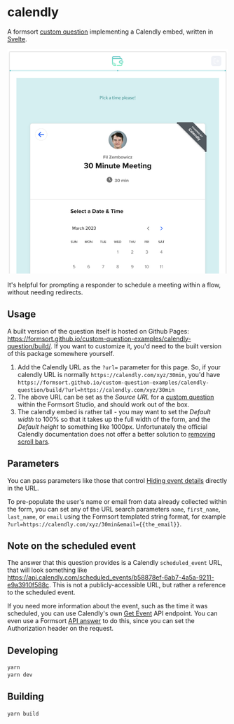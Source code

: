 # calendly

A formsort [custom question](https://github.com/formsort/oss/tree/master/packages/custom-question-api) implementing a Calendly embed, written in [Svelte](https://svelte.dev).

![calendly embed example](./docs/calendly-embed.png)

It's helpful for prompting a responder to schedule a meeting within a flow, without needing redirects.

## Usage

A built version of the question itself is hosted on Github Pages: https://formsort.github.io/custom-question-examples/calendly-question/build/. If you want to customize it, you'd need to the built version of this package somewhere yourself.

1. Add the Calendly URL as the `?url=` parameter for this page. So, if your calendly URL is normally `https://calendly.com/xyz/30min`, you'd have `https://formsort.github.io/custom-question-examples/calendly-question/build/?url=https://calendly.com/xyz/30min`
1. The above URL can be set as the _Source URL_ for a [custom question](https://docs.formsort.com/building-flows/content-types/custom) within the Formsort Studio, and should work out of the box.
1. The calendly embed is rather tall - you may want to set the _Default width_ to 100% so that it takes up the full width of the form, and the _Default height_ to something like 1000px. Unfortunately the official Calendly documentation does not offer a better solution to [removing scroll bars](https://help.calendly.com/hc/en-us/articles/360019861794-Common-embed-questions#3).

## Parameters

You can pass parameters like those that control [Hiding event details](https://help.calendly.com/hc/en-us/articles/223147027-Embed-options-overview?tab=advanced#5) directly in the URL.

To pre-populate the user's name or email from data already collected within the form, you can set any of the URL search parameters `name`, `first_name`, `last_name`, or `email` using the Formsort templated string format, for example `?url=https://calendly.com/xyz/30min&email={{the_email}}`.

## Note on the scheduled event

The answer that this question provides is a Calendly `scheduled_event` URL, that will look something like https://api.calendly.com/scheduled_events/b58878ef-6ab7-4a5a-9211-e9a3910f588c. This is not a publicly-accessible URL, but rather a reference to the scheduled event.

If you need more information about the event, such as the time it was scheduled, you can use Calendly's own [Get Event](https://developer.calendly.com/api-docs/e2f95ebd44914-get-event) API endpoint. You can even use a Formsort [API answer](https://docs.formsort.com/building-flows/schemas/api-answers) to do this, since you can set the Authorization header on the request.

## Developing

```bash
yarn
yarn dev
```

## Building

```bash
yarn build
```
